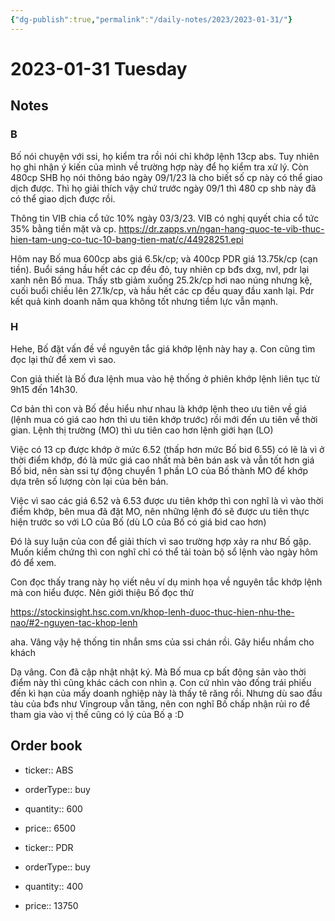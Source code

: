 ```yaml
---
{"dg-publish":true,"permalink":"/daily-notes/2023/2023-01-31/"}
---
```


# 2023-01-31 Tuesday

## Notes

### B

Bố nói chuyện với ssi, họ kiểm tra rồi nói chỉ khớp lệnh 13cp abs. Tuy nhiên họ ghi nhận ý kiến của mình về trường hợp này để họ kiểm tra xử lý. Còn 480cp SHB họ nói thông báo ngày 09/1/23 là cho biết số cp này có thể giao dịch được. Thì họ giải thích vậy chứ trước ngày 09/1 thì 480 cp shb này đã có thể giao dịch được rồi.

Thông tin VIB chia cổ tức 10% ngày 03/3/23. VIB có nghị quyết chia cổ tức 35% bằng tiền mặt và cp.
https://dr.zapps.vn/ngan-hang-quoc-te-vib-thuc-hien-tam-ung-co-tuc-10-bang-tien-mat/c/44928251.epi

Hôm nay Bố mua 600cp abs giá 6.5k/cp; và 400cp PDR giá 13.75k/cp (cạn tiền). Buổi sáng hầu hết các cp đều đỏ, tuy nhiên cp bđs dxg, nvl, pdr lại xanh nên Bố mua. Thấy stb giảm xuống 25.2k/cp hơi nao núng nhưng kệ, cuối buổi chiều lên 27.1k/cp, và hầu hết các cp đều quay đầu xanh lại.
Pdr kết quả kinh doanh năm qua không tốt nhưng tiềm lực vẫn mạnh.

### H

Hehe, Bố đặt vấn đề về nguyên tắc giá khớp lệnh này hay ạ. Con cũng tìm đọc lại thử để xem vì sao.

Con giả thiết là Bố đưa lệnh mua vào hệ thống ở phiên khớp lệnh liên tục từ 9h15 đến 14h30.

Cơ bản thì con và Bố đều hiểu như nhau là khớp lệnh theo ưu tiên về giá (lệnh mua có giá cao hơn thì ưu tiên khớp trước) rồi mới đến ưu tiên về thời gian. Lệnh thị trường (MO) thì ưu tiên cao hơn lệnh giới hạn (LO)

Việc có 13 cp được khớp ở mức 6.52 (thấp hơn mức Bố bid 6.55) có lẽ là vì ở thời điểm khớp, đó là mức giá cao nhất mà bên bán ask và vẫn tốt hơn giá Bố bid, nên sàn ssi tự động chuyển 1 phần LO của Bố thành  MO để khớp dựa trên số lượng còn lại của bên bán.

Việc vì sao các giá 6.52 và 6.53 được ưu tiên khớp thì con nghĩ là vì vào thời điểm khớp, bên mua đã đặt MO, nên những lệnh đó sẽ được ưu tiên thực hiện trước so với LO của Bố (dù LO của Bố có giá bid cao hơn)

Đó là suy luận của con để giải thích vì sao trường hợp xảy ra như Bố gặp. Muốn kiểm chứng thì con nghĩ chỉ có thể tải toàn bộ sổ lệnh vào ngày hôm đó để xem.

Con đọc thấy trang này họ viết nêu ví dụ minh họa về nguyên tắc khớp lệnh mà con hiểu được. Nên giới thiệu Bố đọc thử

https://stockinsight.hsc.com.vn/khop-lenh-duoc-thuc-hien-nhu-the-nao/#2-nguyen-tac-khop-lenh

aha. Vâng vậy hệ thống tin nhắn sms của ssi chán rồi. Gây hiểu nhầm cho khách

Dạ vâng. Con đã cập nhật nhật ký. Mà Bố mua cp bất động sản vào thời điểm này thì cũng khác cách con nhìn ạ. Con cứ nhìn vào đống trái phiếu đến kì hạn của mấy doanh nghiệp này là thấy tê răng rồi. Nhưng dù sao đầu tàu của bđs như Vingroup vẫn tăng, nên con nghĩ Bố chấp nhận rủi ro để tham gia vào vị thế cũng có lý của Bố ạ :D

## Order book

- ticker:: ABS
- orderType:: buy
- quantity:: 600
- price:: 6500

- ticker:: PDR
- orderType:: buy
- quantity:: 400
- price:: 13750